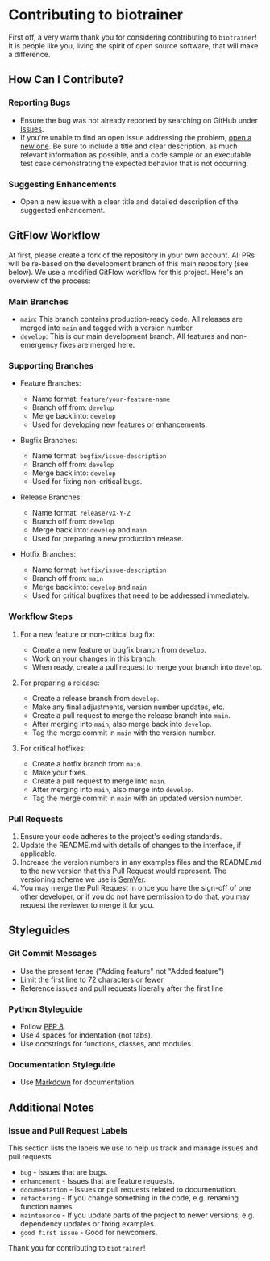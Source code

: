 # Contributing to biotrainer

First off, a very warm thank you for considering contributing to `biotrainer`! It is people like you, 
living the spirit of open source software, that will make a difference.

## How Can I Contribute?

### Reporting Bugs

- Ensure the bug was not already reported by searching on GitHub
  under [Issues](https://github.com/sacdallago/biotrainer/issues).
- If you're unable to find an open issue addressing the
  problem, [open a new one](https://github.com/sacdallago/biotrainer/issues/new). Be sure to include a title and clear
  description, as much relevant information as possible, and a code sample or an executable test case demonstrating the
  expected behavior that is not occurring.

### Suggesting Enhancements

- Open a new issue with a clear title and detailed description of the suggested enhancement.

## GitFlow Workflow

At first, please create a fork of the repository in your own account. All PRs will be re-based on the development
branch of this main repository (see below).
We use a modified GitFlow workflow for this project. Here's an overview of the process:

### Main Branches

- `main`: This branch contains production-ready code. All releases are merged into `main` and tagged with a version
  number.
- `develop`: This is our main development branch. All features and non-emergency fixes are merged here.

### Supporting Branches

- Feature Branches:
    - Name format: `feature/your-feature-name`
    - Branch off from: `develop`
    - Merge back into: `develop`
    - Used for developing new features or enhancements.

- Bugfix Branches:
    - Name format: `bugfix/issue-description`
    - Branch off from: `develop`
    - Merge back into: `develop`
    - Used for fixing non-critical bugs.

- Release Branches:
    - Name format: `release/vX-Y-Z`
    - Branch off from: `develop`
    - Merge back into: `develop` and `main`
    - Used for preparing a new production release.

- Hotfix Branches:
    - Name format: `hotfix/issue-description`
    - Branch off from: `main`
    - Merge back into: `develop` and `main`
    - Used for critical bugfixes that need to be addressed immediately.

### Workflow Steps

1. For a new feature or non-critical bug fix:
    - Create a new feature or bugfix branch from `develop`.
    - Work on your changes in this branch.
    - When ready, create a pull request to merge your branch into `develop`.

2. For preparing a release:
    - Create a release branch from `develop`.
    - Make any final adjustments, version number updates, etc.
    - Create a pull request to merge the release branch into `main`.
    - After merging into `main`, also merge back into `develop`.
    - Tag the merge commit in `main` with the version number.

3. For critical hotfixes:
    - Create a hotfix branch from `main`.
    - Make your fixes.
    - Create a pull request to merge into `main`.
    - After merging into `main`, also merge into `develop`.
    - Tag the merge commit in `main` with an updated version number.

### Pull Requests

1. Ensure your code adheres to the project's coding standards.
2. Update the README.md with details of changes to the interface, if applicable.
3. Increase the version numbers in any examples files and the README.md to the new version that this Pull Request would
   represent. The versioning scheme we use is [SemVer](http://semver.org/).
4. You may merge the Pull Request in once you have the sign-off of one other developer, or if you do not have
   permission to do that, you may request the reviewer to merge it for you.

## Styleguides

### Git Commit Messages

- Use the present tense ("Adding feature" not "Added feature")
- Limit the first line to 72 characters or fewer
- Reference issues and pull requests liberally after the first line

### Python Styleguide

- Follow [PEP 8](https://www.python.org/dev/peps/pep-0008/).
- Use 4 spaces for indentation (not tabs).
- Use docstrings for functions, classes, and modules.

### Documentation Styleguide

- Use [Markdown](https://daringfireball.net/projects/markdown/) for documentation.

## Additional Notes

### Issue and Pull Request Labels

This section lists the labels we use to help us track and manage issues and pull requests.

* `bug` - Issues that are bugs.
* `enhancement` - Issues that are feature requests.
* `documentation` - Issues or pull requests related to documentation.
* `refactoring` - If you change something in the code, e.g. renaming function names.
* `maintenance` -  If you update parts of the project to newer versions, e.g. dependency updates or fixing examples.
* `good first issue` - Good for newcomers.

Thank you for contributing to `biotrainer`!
